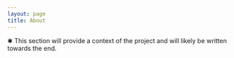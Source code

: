 ```yaml
---
layout: page
title: About
---
```


&#10033; This section will provide a context of the project and will likely be written towards the end.
